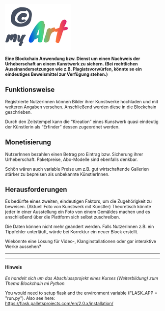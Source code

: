 ![©myArt](https://github.com/ponderboy/copyright_my_art/blob/main/app/static/images/logo.svg?raw=true)

**Eine Blockchain Anwendung bzw. Dienst um einen Nachweis der Urheberschaft an einem Kunstwerk zu sichern. (Bei rechtlichen Auseinandersetzungen wie z.B. Plagiatsvorwürfen, könnte so ein eindeutiges Beweismittel zur Verfügung stehen.)**

## Funktionsweise

Registrierte NutzerInnen können Bilder ihrer Kunstwerke hochladen und mit weiteren Angaben versehen. Anschließend werden diese in die Blockchain geschrieben. 

Durch den Zeitstempel kann die “Kreation” eines Kunstwerk quasi eindeutig der Künstlerin als “Erfinder” dessen zugeordnet werden.


## Monetisierung

NutzerInnen bezahlen einen Betrag pro Eintrag bzw. Sicherung ihrer Urheberschaft. Paketpreise, Abo-Modelle sind ebenfalls denkbar. 

Schön wären auch variable Preise um z.B. gut wirtschaftende Gallerien stärker zu bepreisen als unbekannte KünstlerInnen.


## Herausforderungen

Es bedürfte eines zweiten, eindeutigen Faktors, um die Zugehörigkeit zu beweisen. (Aktuell Foto von Kunstwerk mit Künstler) Theoretisch könnte jeder in einer Ausstellung ein Foto von einem Gemäldes machen und es anschließend über die Plattform sich selbst zuschreiben. 

Die Daten können nicht mehr geändert werden. Falls NutzerInnen z.B. ein Tippfehler unterläuft, würde bei Korrektur ein neuer Block erstellt. 

Wiekönnte eine Lösung für Video-, Klanginstallationen oder gar interaktive Werke aussehen? 


----------------------------------------------------------------------------
----------------------------------------------------------------------------


#### Hinweis
*Es handelt sich um das Abschlussprojekt eines Kurses (Weiterbildung) zum Thema Blockchain mi Python*

You would need to setup flask and the environment variable (FLASK_APP = "run.py"). Also see here:
https://flask.palletsprojects.com/en/2.0.x/installation/
